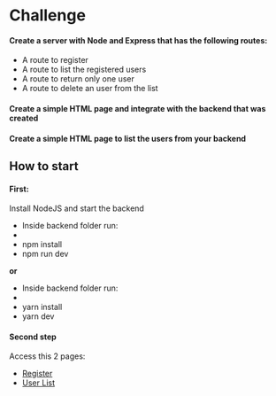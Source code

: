 <h1>Challenge</h1>
<h4>
  Create a server with Node and Express that has the following routes:
</h4>

<ul>
  <li>A route to register</li>
  <li>A route to list the registered users</li>
  <li>A route to return only one user</li>
  <li>A route to delete an user from the list</li>
</ul>

<h4>
  Create a simple HTML page and integrate with the backend that was created
</h4>

<h4>
  Create a simple HTML page to list the users from your backend
</h4>

<h2>How to start</h2>

<h4>First: </h4>
<p>Install NodeJS and start the backend</p>
<ul>
  <li>Inside backend folder run: </li>
  <li></li>
  <li>npm install</li>
  <li>npm run dev</li>
</ul>
<strong>or</strong>
<ul>
  <li>Inside backend folder run: </li>
  <li></li>
  <li>yarn install</li>
  <li>yarn dev</li>
</ul>

<h4>Second step</h4>
<p>Access this 2 pages:</p>
<ul>
  <li><a href="https://v-coyote.github.io/Challenge-NodeJS-Incodde/frontend/index.html">Register</a></li>
  <li><a href="https://v-coyote.github.io/Challenge-NodeJS-Incodde/frontend/list.html">User List</a></li>
</ul>
